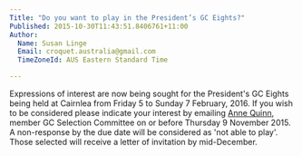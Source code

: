 ```yaml
---
Title: "Do you want to play in the President’s GC Eights?"
Published: 2015-10-30T11:43:51.8406761+11:00
Author:
  Name: Susan Linge
  Email: croquet.australia@gmail.com
  TimeZoneId: AUS Eastern Standard Time

---
```

Expressions of interest are now being sought for the President's GC Eights being held at Cairnlea from Friday 5 to Sunday 7 February, 2016.  If you wish to be considered please indicate your interest by emailing [Anne Quinn](mailto:acquinn@bigpond.com), member GC Selection Committee on or before Thursday 9 November 2015.  A non-response by the due date will be considered as 'not able to play'.  Those selected will receive a letter of invitation by mid-December.